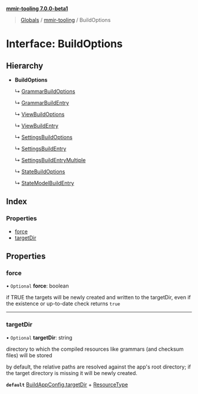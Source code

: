 **[mmir-tooling 7.0.0-beta1](../README.md)**

> [Globals](../README.md) / [mmir-tooling](../modules/mmir_tooling.md) / BuildOptions

# Interface: BuildOptions

## Hierarchy

* **BuildOptions**

  ↳ [GrammarBuildOptions](mmir_tooling.grammarbuildoptions.md)

  ↳ [GrammarBuildEntry](mmir_tooling.grammarbuildentry.md)

  ↳ [ViewBuildOptions](mmir_tooling.viewbuildoptions.md)

  ↳ [ViewBuildEntry](mmir_tooling.viewbuildentry.md)

  ↳ [SettingsBuildOptions](mmir_tooling.settingsbuildoptions.md)

  ↳ [SettingsBuildEntry](mmir_tooling.settingsbuildentry.md)

  ↳ [SettingsBuildEntryMultiple](mmir_tooling.settingsbuildentrymultiple.md)

  ↳ [StateBuildOptions](mmir_tooling.statebuildoptions.md)

  ↳ [StateModelBuildEntry](mmir_tooling.statemodelbuildentry.md)

## Index

### Properties

* [force](mmir_tooling.buildoptions.md#force)
* [targetDir](mmir_tooling.buildoptions.md#targetdir)

## Properties

### force

• `Optional` **force**: boolean

if TRUE the targets will be newly created and written to the targetDir,
even if the existence or up-to-date check returns `true`

___

### targetDir

• `Optional` **targetDir**: string

directory to which the compiled resources like grammars (and checksum files) will be stored

by default, the relative paths are resolved against the app's root directory;
if the target directory is missing it will be newly created.

**`default`** [BuildAppConfig.targetDir](mmir_tooling.buildappconfig.md#targetdir) + [ResourceType](../modules/mmir_tooling.md#resourcetype)

